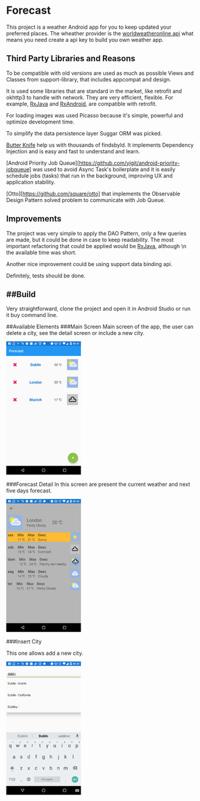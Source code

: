 # Forecast

This project is a weather Android app for you to keep updated your preferred places. The wheather provider is the [worldweatheronline api][1] what 
means you need create a api key to build you own weather app.

Third Party Libraries and Reasons
---------------------------------

To be compatible with old versions are used as much as possible Views and Classes from support-library, that includes appcompat and design. 

It is used some libraries that are standard in the market, like retrofit and okhttp3 to handle with network. They are very efficient, flexible. 
For example, [RxJava](https://github.com/ReactiveX/RxJava) and [RxAndroid](https://github.com/ReactiveX/RxAndroid), are compatible with retrofit.
 
For loading images was used Picasso because it's simple, powerful and optimize development time. 

To simplify the data persistence layer Suggar ORM was picked.

[Butter Knife](https://github.com/JakeWharton/butterknife) help us with thousands of findsbyId. It implements Dependency Injection and is easy and fast to understand and learn.

[Android Priority Job Queue][https://github.com/yigit/android-priority-jobqueue] was used to avoid Async Task's boilerplate and it is easily schedule jobs (tasks) that run in the background, improving UX and application stability.

[Otto][https://github.com/square/otto] that implements the Observable Design Pattern solved problem to communicate with Job Queue.


Improvements
------------

The project was very simple to apply the DAO Pattern, only a few queries are made, but it could be done in case to keep readability. The most important refactoring that could be applied would be [RxJava](https://github.com/ReactiveX/RxJava), although \n
the available time was short.

Another nice improvement could be using support data binding api.

Definitely, tests should be done.

##Build
------------------

Very straightforward, clone the project and open it in Android Studio or run it buy command line.

##Available Elements
###Main Screen
Main screen of the app, the user can delete a city, see the detail screen or include a new city.

<img src="/screenshots/main_screen.png" width="200">

###Forecast Detail
In this screen are present the current weather and next five days forecast.

<img src="/screenshots/forecast_detail.png" width="200">

###Insert City

This one allows add a new city.

<img src="/screenshots/search.png" width="200">

[1]: http://api.worldweatheronline.com